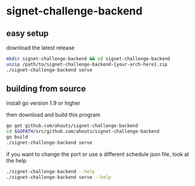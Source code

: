 
# signet-challenge-backend

## easy setup
download the latest release
```bash
mkdir signet-challenge-backend && cd signet-challenge-backend
unzip /path/to/signet-challenge-backend-{your-arch-here}.zip
./signet-challenge-backend serve
```

## building from source
install go version 1.9 or higher

then download and build this program
```bash
go get github.com/ahouts/signet-challenge-backend
cd $GOPATH/src/github.com/ahouts/signet-challenge-backend
go build
./signet-challenge-backend serve
```

if you want to change the port or use a different schedule json file, look at the help
```bash
./signet-challenge-backend --help
./signet-challenge-backend serve --help
```
